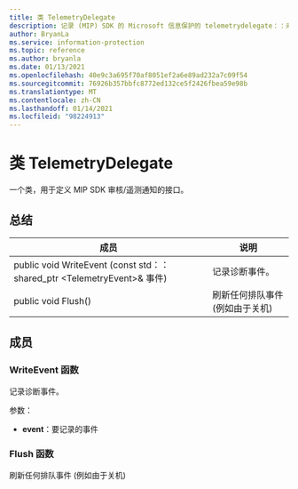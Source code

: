 ```yaml
---
title: 类 TelemetryDelegate
description: 记录 (MIP) SDK 的 Microsoft 信息保护的 telemetrydelegate：：未定义的类。
author: BryanLa
ms.service: information-protection
ms.topic: reference
ms.author: bryanla
ms.date: 01/13/2021
ms.openlocfilehash: 40e9c3a695f70af8051ef2a6e89ad232a7c09f54
ms.sourcegitcommit: 76926b357bbfc8772ed132ce5f2426fbea59e98b
ms.translationtype: MT
ms.contentlocale: zh-CN
ms.lasthandoff: 01/14/2021
ms.locfileid: "98224913"
---
```

# <a name="class-telemetrydelegate"></a>类 TelemetryDelegate 
一个类，用于定义 MIP SDK 审核/遥测通知的接口。
  
## <a name="summary"></a>总结
 成员                        | 说明                                
--------------------------------|---------------------------------------------
public void WriteEvent (const std：： shared_ptr \<TelemetryEvent\>& 事件)   |  记录诊断事件。
public void Flush()  |  刷新任何排队事件 (例如由于关机) 
  
## <a name="members"></a>成员
  
### <a name="writeevent-function"></a>WriteEvent 函数
记录诊断事件。

参数：  
* **event**：要记录的事件


  
### <a name="flush-function"></a>Flush 函数
刷新任何排队事件 (例如由于关机) 